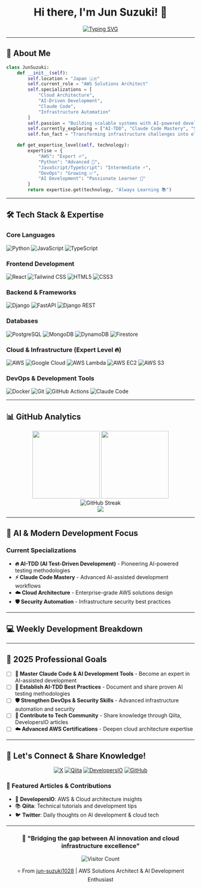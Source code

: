 <div align="center">

# Hi there, I'm Jun Suzuki! 👋

[![Typing SVG](https://readme-typing-svg.herokuapp.com?font=Fira+Code&weight=500&size=24&pause=1000&color=58A6FF&center=true&vCenter=true&width=700&lines=AWS+Solutions+Architect+☁️;AI+Development+Expert+🤖;Claude+Code+Specialist+⚡;DevOps+%26+Security+Engineer+🛡️)](https://git.io/typing-svg)

</div>

---

## 🚀 About Me

```python
class JunSuzuki:
    def __init__(self):
        self.location = "Japan 🇯🇵"
        self.current_role = "AWS Solutions Architect"
        self.specializations = [
            "Cloud Architecture",
            "AI-Driven Development",
            "Claude Code",
            "Infrastructure Automation"
        ]
        self.passion = "Building scalable systems with AI-powered development tools"
        self.currently_exploring = ["AI-TDD", "Claude Code Mastery", "Security Automation"]
        self.fun_fact = "Transforming infrastructure challenges into elegant solutions! ☁️ → 🚀"

    def get_expertise_level(self, technology):
        expertise = {
            "AWS": "Expert 🔥",
            "Python": "Advanced 🐍",
            "JavaScript/TypeScript": "Intermediate ⚡",
            "DevOps": "Growing 📈",
            "AI Development": "Passionate Learner 🤖"
        }
        return expertise.get(technology, "Always Learning 📚")
```

---

## 🛠️ Tech Stack & Expertise

### Core Languages
![Python](https://img.shields.io/badge/-Python_🔥_Advanced-3776AB?style=flat-square&logo=python&logoColor=white)
![JavaScript](https://img.shields.io/badge/-JavaScript_⚡_Intermediate-F7DF1E?style=flat-square&logo=javascript&logoColor=black)
![TypeScript](https://img.shields.io/badge/-TypeScript_⚡_Intermediate-3178C6?style=flat-square&logo=typescript&logoColor=white)

### Frontend Development
![React](https://img.shields.io/badge/-React-61DAFB?style=flat-square&logo=react&logoColor=black)
![Tailwind CSS](https://img.shields.io/badge/-Tailwind_CSS-38B2AC?style=flat-square&logo=tailwind-css&logoColor=white)
![HTML5](https://img.shields.io/badge/-HTML5-E34F26?style=flat-square&logo=html5&logoColor=white)
![CSS3](https://img.shields.io/badge/-CSS3-1572B6?style=flat-square&logo=css3&logoColor=white)

### Backend & Frameworks
![Django](https://img.shields.io/badge/-Django-092E20?style=flat-square&logo=django&logoColor=white)
![FastAPI](https://img.shields.io/badge/-FastAPI-009688?style=flat-square&logo=fastapi&logoColor=white)
![Django REST](https://img.shields.io/badge/-Django_REST-ff1709?style=flat-square&logo=django&logoColor=white)

### Databases
![PostgreSQL](https://img.shields.io/badge/-PostgreSQL-336791?style=flat-square&logo=postgresql&logoColor=white)
![MongoDB](https://img.shields.io/badge/-MongoDB-47A248?style=flat-square&logo=mongodb&logoColor=white)
![DynamoDB](https://img.shields.io/badge/-DynamoDB-4053D6?style=flat-square&logo=amazon-dynamodb&logoColor=white)
![Firestore](https://img.shields.io/badge/-Firestore-FFCA28?style=flat-square&logo=firebase&logoColor=black)

### Cloud & Infrastructure (Expert Level 🔥)
![AWS](https://img.shields.io/badge/-AWS_Expert_🔥-232F3E?style=flat-square&logo=amazon-aws&logoColor=white)
![Google Cloud](https://img.shields.io/badge/-Google_Cloud-4285F4?style=flat-square&logo=google-cloud&logoColor=white)
![AWS Lambda](https://img.shields.io/badge/-AWS_Lambda-FF9900?style=flat-square&logo=aws-lambda&logoColor=white)
![AWS EC2](https://img.shields.io/badge/-AWS_EC2-FF9900?style=flat-square&logo=amazon-ec2&logoColor=white)
![AWS S3](https://img.shields.io/badge/-AWS_S3-569A31?style=flat-square&logo=amazon-s3&logoColor=white)

### DevOps & Development Tools
![Docker](https://img.shields.io/badge/-Docker-2496ED?style=flat-square&logo=docker&logoColor=white)
![Git](https://img.shields.io/badge/-Git-F05032?style=flat-square&logo=git&logoColor=white)
![GitHub Actions](https://img.shields.io/badge/-GitHub_Actions-2088FF?style=flat-square&logo=github-actions&logoColor=white)
![Claude Code](https://img.shields.io/badge/-Claude_Code_⚡-8A2BE2?style=flat-square&logo=anthropic&logoColor=white)

---

## 📊 GitHub Analytics

<div align="center">
  <img height="180em" src="https://github-readme-stats.vercel.app/api?username=jun-suzuki1028&show_icons=true&theme=tokyonight&include_all_commits=true&count_private=true"/>
  <img height="180em" src="https://github-readme-stats.vercel.app/api/top-langs/?username=jun-suzuki1028&layout=compact&langs_count=8&theme=tokyonight"/>
</div>

<div align="center">
  <img src="https://github-readme-streak-stats.herokuapp.com/?user=jun-suzuki1028&theme=tokyonight" alt="GitHub Streak" />
</div>

<div align="center">
  <img src="https://github-profile-trophy.vercel.app/?username=jun-suzuki1028&theme=tokyonight&no-frame=true&column=7" />
</div>

---

## 🤖 AI & Modern Development Focus

### Current Specializations
- **🔥 AI-TDD (AI Test-Driven Development)** - Pioneering AI-powered testing methodologies
- **⚡ Claude Code Mastery** - Advanced AI-assisted development workflows
- **☁️ Cloud Architecture** - Enterprise-grade AWS solutions design
- **🛡️ Security Automation** - Infrastructure security best practices

---

## 💻 Weekly Development Breakdown

<!--START_SECTION:waka-->
<!--END_SECTION:waka-->

---

## 🎯 2025 Professional Goals

- [ ] **🤖 Master Claude Code & AI Development Tools** - Become an expert in AI-assisted development
- [ ] **🧪 Establish AI-TDD Best Practices** - Document and share proven AI testing methodologies
- [ ] **🛡️ Strengthen DevOps & Security Skills** - Advanced infrastructure automation and security
- [ ] **📝 Contribute to Tech Community** - Share knowledge through Qiita, DevelopersIO articles
- [ ] **☁️ Advanced AWS Certifications** - Deepen cloud architecture expertise

---

## 🤝 Let's Connect & Share Knowledge!

<div align="center">

[![X](https://img.shields.io/badge/-@jusotech10-1DA1F2?style=for-the-badge&logo=twitter&logoColor=white)](https://x.com/jusotech10)
[![Qiita](https://img.shields.io/badge/-Qiita-55C500?style=for-the-badge&logo=qiita&logoColor=white)](https://qiita.com/jusotech10)
[![DevelopersIO](https://img.shields.io/badge/-DevelopersIO-FF6600?style=for-the-badge&logo=dev.to&logoColor=white)](https://dev.classmethod.jp/author/suzuki-jun/)
[![GitHub](https://img.shields.io/badge/-GitHub-181717?style=for-the-badge&logo=github&logoColor=white)](https://github.com/jun-suzuki1028)

</div>

### 📝 Featured Articles & Contributions
- 🏢 **DevelopersIO**: AWS & Cloud architecture insights
- 📚 **Qiita**: Technical tutorials and development tips
- 🐦 **Twitter**: Daily thoughts on AI development & cloud tech

---

<div align="center">

### 🚀 "Bridging the gap between AI innovation and cloud infrastructure excellence"

![Visitor Count](https://profile-counter.glitch.me/jun-suzuki1028/count.svg)

⭐️ From [jun-suzuki1028](https://github.com/jun-suzuki1028) | AWS Solutions Architect & AI Development Enthusiast

</div>
